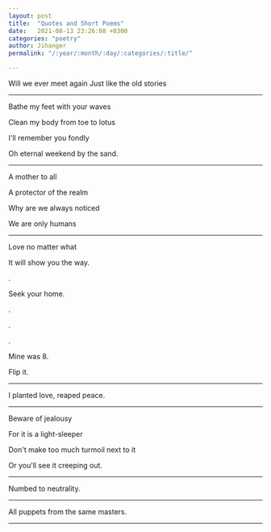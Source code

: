 ```yaml
---
layout: post
title:  "Quotes and Short Poems"
date:   2021-08-13 23:26:08 +0300
categories: "poetry"
author: Jihanger
permalink: "/:year/:month/:day/:categories/:title/"

---
```

Will we ever meet again
Just like the old stories

<hr>

Bathe my feet with your waves

Clean my body from toe to lotus

I'll remember you fondly

Oh eternal weekend by the sand.

<hr>

A mother to all

A protector of the realm

Why are we always noticed

We are only humans

<hr>

Love no matter what

It will show you the way.

.

Seek your home.

.

.

.

Mine was 8.

Flip it.

<hr>


I planted love, reaped peace.


<hr>


Beware of jealousy

For it is a light-sleeper

Don't make too much turmoil next to it

Or you'll see it creeping out.

<hr>


Numbed to neutrality.


<hr>


All puppets from the same masters.


<hr>
